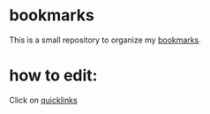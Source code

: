# bookmarks

This is a small repository to organize my 
[bookmarks](https://pali31.github.io/bookmarks/#quicklinks). 

# how to edit: 
Click on [quicklinks](https://github.com/pali31/bookmarks/blob/master/docs/_data/quicklinks.yml)
